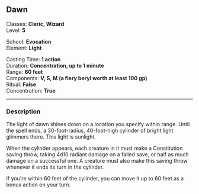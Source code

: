 ## Dawn

Classes: **Cleric, Wizard**  
Level: **5**  

School: **Evocation**  
Element: **Light**  

Casting Time: **1 action**  
Duration: **Concentration, up to 1 minute**  
Range: **60 feet**  
Components: **V, S, M (a fiery beryl worth at least 100 gp)**  
Ritual: **False**  
Concentration: **True**  

------

### Description

The light of dawn shines down on a location you specify within range. Until the spell ends, a 30-foot-radius, 40-foot-high cylinder of bright light glimmers there. This light is sunlight.

When the cylinder appears, each creature in it must make a Constitution saving throw, taking 4d10 radiant damage on a failed save, or half as much damage on a successful one. A creature must also make this saving throw whenever it ends its turn in the cylinder.

If you're within 60 feet of the cylinder, you can move it up to 60 feet as a bonus action on your turn.